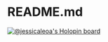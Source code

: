 # README.md
[![@jessicaleoa's Holopin board](https://holopin.io/api/user/board?user=jessicaleoa)](https://holopin.io/@jessicaleoa)
